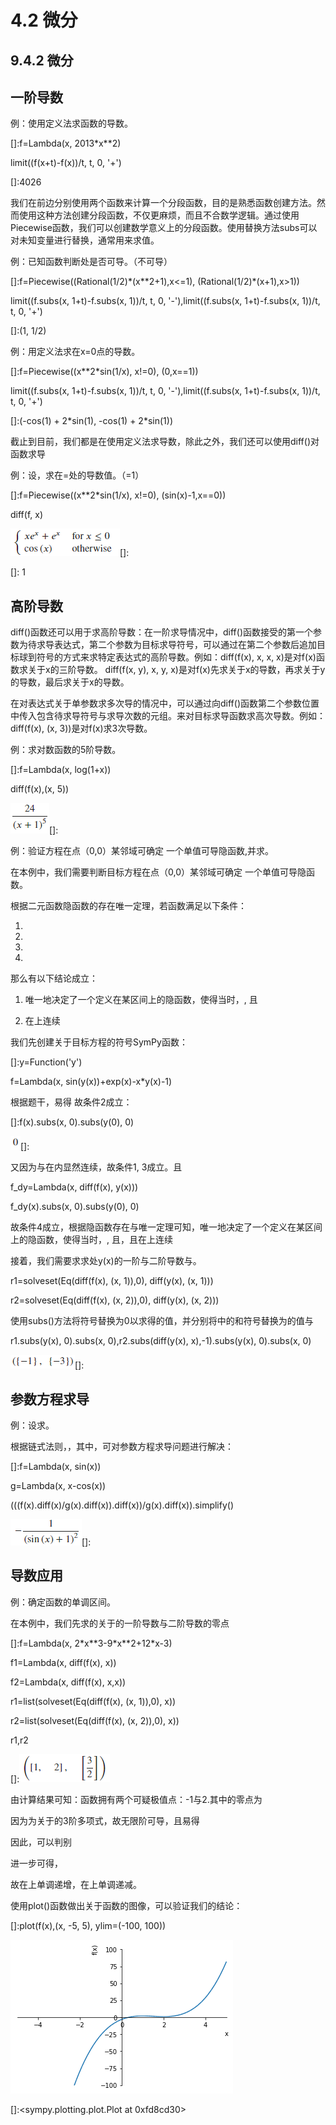 # 4.2 微分


## 9.4.2 微分

## 一阶导数

例：使用定义法求函数的导数。

[]:f=Lambda(x, 2013\*x\*\*2)

limit((f(x+t)-f(x))/t, t, 0, '+')

[]:4026

我们在前边分别使用两个函数来计算一个分段函数，目的是熟悉函数创建方法。然而使用这种方法创建分段函数，不仅更麻烦，而且不合数学逻辑。通过使用Piecewise函数，我们可以创建数学意义上的分段函数。使用替换方法subs可以对未知变量进行替换，通常用来求值。

例：已知函数判断处是否可导。（不可导）

[]:f=Piecewise((Rational(1/2)\*(x\*\*2+1),x\<=1), (Rational(1/2)\*(x+1),x\>1))

limit((f.subs(x, 1+t)-f.subs(x, 1))/t, t, 0, '-'),limit((f.subs(x,
1+t)-f.subs(x, 1))/t, t, 0, '+')

[]:(1, 1/2)

例：用定义法求在x=0点的导数。

[]:f=Piecewise((x\*\*2\*sin(1/x), x!=0), (0,x==1))

limit((f.subs(x, 1+t)-f.subs(x, 1))/t, t, 0, '-'),limit((f.subs(x,
1+t)-f.subs(x, 1))/t, t, 0, '+')

[]:(-cos(1) + 2\*sin(1), -cos(1) + 2\*sin(1))

截止到目前，我们都是在使用定义法求导数，除此之外，我们还可以使用diff()对函数求导

例：设，求在=处的导数值。（=1）

[]:f=Piecewise((x\*\*2\*sin(1/x), x!=0), (sin(x)-1,x==0))

diff(f, x)

![](media/4259d267df8a96eb70dea3f579495672.png)[]:

[]: 1

## 高阶导数

diff()函数还可以用于求高阶导数：在一阶求导情况中，diff()函数接受的第一个参数为待求导表达式，第二个参数为目标求导符号，可以通过在第二个参数后追加目标球到符号的方式来求特定表达式的高阶导数。例如：diff(f(x),
x, x, x)是对f(x)函数求关于x的三阶导数。 diff(f(x, y), x, y,
x)是对f(x)先求关于x的导数，再求关于y的导数，最后求关于x的导数。

在对表达式关于单参数求多次导的情况中，可以通过向diff()函数第二个参数位置中传入包含待求导符号与求导次数的元组。来对目标求导函数求高次导数。例如：diff(f(x),
(x, 3))是对f(x)求3次导数。

例：求对数函数的5阶导数。

[]:f=Lambda(x, log(1+x))

diff(f(x),(x, 5))

![](media/c638128c59ff49f998b12c8cbcb2faf0.png)[]:

例：验证方程在点（0,0）某邻域可确定 一个单值可导隐函数,并求。

在本例中，我们需要判断目标方程在点（0,0）某邻域可确定 一个单值可导隐函数。

根据二元函数隐函数的存在唯一定理，若函数满足以下条件：

1.  

2.  

3.  

4.  

那么有以下结论成立：

1.  唯一地决定了一个定义在某区间上的隐函数，使得当时，, 且

2.  在上连续

我们先创建关于目标方程的符号SymPy函数：

[]:y=Function('y')

f=Lambda(x, sin(y(x))+exp(x)-x\*y(x)-1)

根据题干，易得 故条件2成立：

[]:f(x).subs(x, 0).subs(y(0), 0)

![](media/10ef55bab5a78b4d1eceabb010926f43.png)[]:

又因为与在内显然连续，故条件1, 3成立。且

f_dy=Lambda(x, diff(f(x), y(x)))

f_dy(x).subs(x, 0).subs(y(0), 0)

故条件4成立，根据隐函数存在与唯一定理可知，唯一地决定了一个定义在某区间上的隐函数，使得当时，,
且，且在上连续

接着，我们需要求求处y(x)的一阶与二阶导数与。

r1=solveset(Eq(diff(f(x), (x, 1)),0), diff(y(x), (x, 1)))

r2=solveset(Eq(diff(f(x), (x, 2)),0), diff(y(x), (x, 2)))

使用subs()方法将符号替换为0以求得的值，并分别将中的和符号替换为的值与

r1.subs(y(x), 0).subs(x, 0),r2.subs(diff(y(x), x),-1).subs(y(x), 0).subs(x, 0)

![](media/eb2f3766f2df3e88ae0fc9696f062422.png)[]:

## 参数方程求导

例：设求。

根据链式法则，，其中，可对参数方程求导问题进行解决：

[]:f=Lambda(x, sin(x))

g=Lambda(x, x-cos(x))

(((f(x).diff(x)/g(x).diff(x)).diff(x))/g(x).diff(x)).simplify()

![](media/f385c06d46c0865a4cafd4342703f05f.png)[]:

## 导数应用

例：确定函数的单调区间。

在本例中，我们先求的关于的一阶导数与二阶导数的零点

[]:f=Lambda(x, 2\*x\*\*3-9\*x\*\*2+12\*x-3)

f1=Lambda(x, diff(f(x), x))

f2=Lambda(x, diff(f(x), x,x))

r1=list(solveset(Eq(diff(f(x), (x, 1)),0), x))

r2=list(solveset(Eq(diff(f(x), (x, 2)),0), x))

r1,r2

[]:![](media/b3d31b6ca84bafc28abac3e9de09886a.png)

由计算结果可知：函数拥有两个可疑极值点：-1与2.其中的零点为

因为为关于的3阶多项式，故无限阶可导，且易得

因此，可以判别

进一步可得，

故在上单调递增，在上单调递减。

使用plot()函数做出关于函数的图像，可以验证我们的结论：

[]:plot(f(x),(x, -5, 5), ylim=(-100, 100))

![C:\\Users\\Johan\\AppData\\Local\\Microsoft\\Windows\\INetCache\\Content.MSO\\77D0C4F.tmp](media/9162008ab82566aa09e902f46ec5b52d.png)

[]:\<sympy.plotting.plot.Plot at 0xfd8cd30\>
